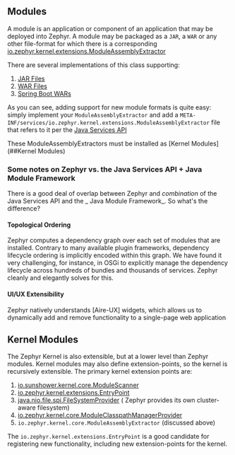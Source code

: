 ## Modules

A module is an application or component of an application that may be deployed into Zephyr. A module
may be packaged as a `JAR`, a `WAR` or any other file-format for which there is a
corresponding [io.zephyr.kernel.extensions.ModuleAssemblyExtractor](https://github.com/sunshower-io/zephyr/tree/master/kernel-api/src/main/java/io/zephyr/kernel/extensions)

There are several implementations of this class supporting:

1. [JAR Files](https://github.com/sunshower-io/zephyr/blob/master/kernel-modules/kernel-lib/src/main/java/io/zephyr/kernel/module/JarModuleAssemblyExtractor.java)
2. [WAR Files](https://github.com/sunshower-io/zephyr/blob/master/kernel-modules/kernel-lib/src/main/java/io/zephyr/kernel/module/WarModuleAssemblyExtractor.java)
3. [Spring Boot WARs](https://github.com/sunshower-io/zephyr/blob/master/kernel-modules/sunshower-spring/src/main/java/io/zephyr/spring/ext/SpringModuleAssemblyExtractor.java)

As you can see, adding support for new module formats is quite easy: simply implement
your `ModuleAssemblyExtractor`
and add a `META-INF/services/io.zephyr.kernel.extensions.ModuleAssemblyExtractor` file that refers
to it per the
[Java Services API](https://docs.oracle.com/javase/tutorial/ext/basics/spi.html)

These ModuleAssemblyExtractors must be installed as [Kernel Modules](##Kernel Modules)

### Some notes on Zephyr vs. the Java Services API + Java Module Framework

There is a good deal of overlap between Zephyr and _combination_ of the Java Services API and the _
Java Module Framework_. So what's the difference?

#### Topological Ordering

Zephyr computes a dependency graph over each set of modules that are installed. Contrary to many
available plugin frameworks, dependency lifecycle ordering is implicitly encoded within this graph.
We have found it very challenging, for instance, in OSGi to explicitly manage the dependency
lifecycle across hundreds of bundles and thousands of services. Zephyr cleanly and elegantly solves
for this.

#### UI/UX Extensibility

Zephyr natively understands [Aire-UX] widgets, which allows us to dynamically add and remove
functionality to a single-page web application

## Kernel Modules

The Zephyr Kernel is also extensible, but at a lower level than Zephyr modules. Kernel modules may
also define extension-points, so the kernel is recursively extensible. The primary kernel extension
points are:

1. [io.sunshower.kernel.core.ModuleScanner](https://github.com/sunshower-io/zephyr/blob/master/kernel-core/src/main/resources/META-INF/services/io.sunshower.kernel.core.ModuleScanner)
2. [io.zephyr.kernel.extensions.EntryPoint](https://github.com/sunshower-io/zephyr/blob/master/kernel-core/src/main/resources/META-INF/services/io.zephyr.kernel.extensions.EntryPoint)
3. [java.nio.file.spi.FileSystemProvider](https://github.com/sunshower-io/zephyr/blob/master/kernel-core/src/main/resources/META-INF/services/java.nio.file.spi.FileSystemProvider) (
   Zephyr provides its own cluster-aware filesystem)
4. [io.zephyr.kernel.core.ModuleClasspathManagerProvider](https://github.com/sunshower-io/zephyr/blob/master/kernel-api/src/main/java/io/zephyr/kernel/core/ModuleClasspathManagerProvider.java)
5. `io.zephyr.kernel.core.ModuleAssemblyExtractor` (discussed above)


The `io.zephyr.kernel.extensions.EntryPoint` is a good candidate for registering new functionality, including
new extension-points for the kernel.
